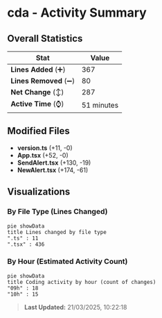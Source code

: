 # cda - Activity Summary 

## Overall Statistics

| Stat                   | Value                                                             |
| ---------------------- | ----------------------------------------------------------------- |
| **Lines Added** (➕)   | 367                                          |
| **Lines Removed** (➖) | 80                                        |
| **Net Change** (↕)    | 287                |
| **Active Time** (⌚)   | 51 minutes |


## Modified Files
- **version.ts** (+11, -0)
- **App.tsx** (+52, -0)
- **SendAlert.tsx** (+130, -19)
- **NewAlert.tsx** (+174, -61)

## Visualizations

### By File Type (Lines Changed)

```mermaid
pie showData
title Lines changed by file type
".ts" : 11
".tsx" : 436
```

### By Hour (Estimated Activity Count)

```mermaid
pie showData
title Coding activity by hour (count of changes)
"09h" : 18
"10h" : 15
```


> **Last Updated:** 21/03/2025, 10:22:18